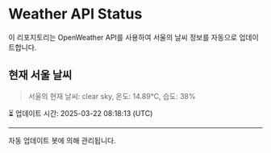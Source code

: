 
# Weather API Status

이 리포지토리는 OpenWeather API를 사용하여 서울의 날씨 정보를 자동으로 업데이트합니다.

## 현재 서울 날씨
> 서울의 현재 날씨: clear sky, 온도: 14.89°C, 습도: 38%

⏳ 업데이트 시간: 2025-03-22 08:18:13 (UTC)

---
자동 업데이트 봇에 의해 관리됩니다.
